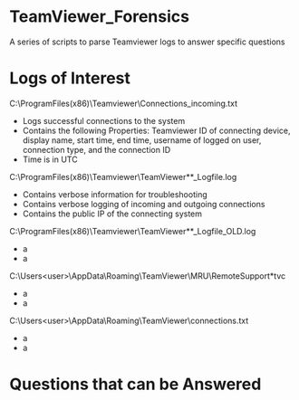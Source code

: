 # TeamViewer_Forensics
A series of scripts to parse Teamviewer logs to answer specific questions

# Logs of Interest
C:\ProgramFiles(x86)\Teamviewer\Connections_incoming.txt
* Logs successful connections to the system
* Contains the following Properties: Teamviewer ID of connecting device, display name, start time, end time, username of logged on user, connection type, and the connection ID
* Time is in UTC

C:\ProgramFiles(x86)\Teamviewer\TeamViewer**_Logfile.log
* Contains verbose information for troubleshooting
* Contains verbose logging of incoming and outgoing connections
* Contains the public IP of the connecting system

C:\ProgramFiles(x86)\Teamviewer\TeamViewer**_Logfile_OLD.log
* a
* a

C:\Users\<user>\AppData\Roaming\TeamViewer\MRU\RemoteSupport\*tvc
* a
* a

C:\Users\<user>\AppData\Roaming\TeamViewer\connections.txt
* a
* a

# Questions that can be Answered
